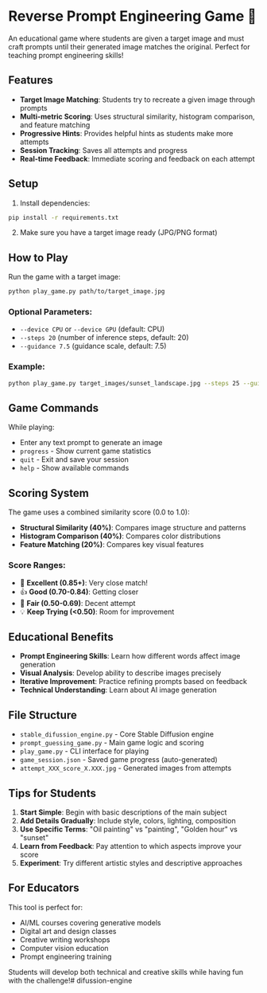 # Reverse Prompt Engineering Game 🎯

An educational game where students are given a target image and must craft prompts until their generated image matches the original. Perfect for teaching prompt engineering skills!

## Features

- **Target Image Matching**: Students try to recreate a given image through prompts
- **Multi-metric Scoring**: Uses structural similarity, histogram comparison, and feature matching
- **Progressive Hints**: Provides helpful hints as students make more attempts
- **Session Tracking**: Saves all attempts and progress
- **Real-time Feedback**: Immediate scoring and feedback on each attempt

## Setup

1. Install dependencies:
```bash
pip install -r requirements.txt
```

2. Make sure you have a target image ready (JPG/PNG format)

## How to Play

Run the game with a target image:

```bash
python play_game.py path/to/target_image.jpg
```

### Optional Parameters:
- `--device CPU` or `--device GPU` (default: CPU)
- `--steps 20` (number of inference steps, default: 20)
- `--guidance 7.5` (guidance scale, default: 7.5)

### Example:
```bash
python play_game.py target_images/sunset_landscape.jpg --steps 25 --guidance 8.0
```

## Game Commands

While playing:
- Enter any text prompt to generate an image
- `progress` - Show current game statistics
- `quit` - Exit and save your session
- `help` - Show available commands

## Scoring System

The game uses a combined similarity score (0.0 to 1.0):
- **Structural Similarity (40%)**: Compares image structure and patterns
- **Histogram Comparison (40%)**: Compares color distributions
- **Feature Matching (20%)**: Compares key visual features

### Score Ranges:
- 🎉 **Excellent (0.85+)**: Very close match!
- 👍 **Good (0.70-0.84)**: Getting closer
- 🤔 **Fair (0.50-0.69)**: Decent attempt
- 💡 **Keep Trying (<0.50)**: Room for improvement

## Educational Benefits

- **Prompt Engineering Skills**: Learn how different words affect image generation
- **Visual Analysis**: Develop ability to describe images precisely
- **Iterative Improvement**: Practice refining prompts based on feedback
- **Technical Understanding**: Learn about AI image generation

## File Structure

- `stable_difussion_engine.py` - Core Stable Diffusion engine
- `prompt_guessing_game.py` - Main game logic and scoring
- `play_game.py` - CLI interface for playing
- `game_session.json` - Saved game progress (auto-generated)
- `attempt_XXX_score_X.XXX.jpg` - Generated images from attempts

## Tips for Students

1. **Start Simple**: Begin with basic descriptions of the main subject
2. **Add Details Gradually**: Include style, colors, lighting, composition
3. **Use Specific Terms**: "Oil painting" vs "painting", "Golden hour" vs "sunset"
4. **Learn from Feedback**: Pay attention to which aspects improve your score
5. **Experiment**: Try different artistic styles and descriptive approaches

## For Educators

This tool is perfect for:
- AI/ML courses covering generative models
- Digital art and design classes
- Creative writing workshops
- Computer vision education
- Prompt engineering training

Students will develop both technical and creative skills while having fun with the challenge!# difussion-engine
